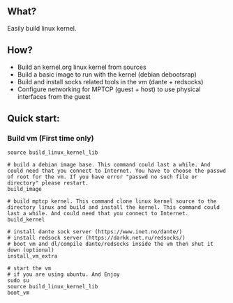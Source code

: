 ## What?

Easily build linux kernel.

## How?

* Build an kernel.org linux kernel from sources
* Build a basic image to run with the kernel (debian debootsrap)
* Build and install socks related tools in the vm (dante + redsocks)
* Configure networking for MPTCP (guest + host) to use physical interfaces from the guest


## Quick start:

### Build vm (First time only)

```
source build_linux_kernel_lib

# build a debian image base. This command could last a while. And could need that you connect to Internet. You have to choose the passwd of root for the vm. If you have error "passwd no such file or directory" please restart.
build_image

# build mptcp kernel. This command clone linux kernel source to the directory linux and build and install the kernel. This command could last a while. And could need that you connect to Internet.
build_kernel

# install dante sock server (https://www.inet.no/dante/)
# install redsock server (https://darkk.net.ru/redsocks/)
# boot vm and dl/compile dante/redsocks inside the vm then shut it down (optional)
install_vm_extra

# start the vm
# if you are using ubuntu. And Enjoy
sudo su
source build_linux_kernel_lib
boot_vm
```

